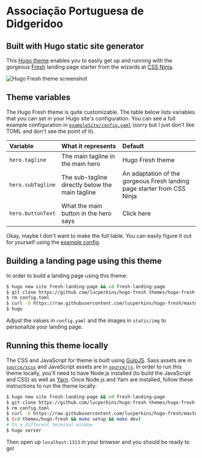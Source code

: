 # Associação Portuguesa de Didgeridoo


## Built with Hugo static site generator

This [Hugo theme](https://themes.gohugo.io/) enables you to easily get up and running with the gorgeous [Fresh](https://cssninja.io/themes/fresh) landing page starter from the wizards at [CSS Ninja](https://cssninja.io/).

![Hugo Fresh theme screenshot](https://raw.githubusercontent.com/lucperkins/hugo-fresh/master/images/screenshot.png)

## Theme variables

The Hugo Fresh theme is quite customizable. The table below lists variables that you can set in your Hugo site's configuration. You can see a full example configuration in [`exampleSite/config.yaml`](exampleSite/config.yaml) (sorry but I just don't like TOML and don't see the point of it).

Variable | What it represents | Default
:--------|:-------------------|:-------
`hero.tagline` | The main tagline in the main hero | Hugo Fresh theme
`hero.subTagline` | The sub-tagline directly below the main tagline | An adaptation of the gorgeous Fresh landing page starter from CSS Ninja
`hero.buttonText` | What the main button in the hero says | Click here

Okay, maybe I don't want to make the full table. You can easily figure it out for yourself using the [example config](exampleSite/config.yaml).

## Building a landing page using this theme

In order to build a landing page using this theme:

```bash
$ hugo new site fresh-landing-page && cd fresh-landing-page
$ git clone https://github.com/lucperkins/hugo-fresh themes/hugo-fresh
$ rm config.toml
$ curl -O https://raw.githubusercontent.com/lucperkins/hugo-fresh/master/exampleSite/config.yaml
$ hugo
```

Adjust the values in `config.yaml` and the images in `static/img` to personalize your landing page.

## Running this theme locally

The CSS and JavaScript for theme is built using [GulpJS](https://gulpjs.com). Sass assets are in [`source/scss`](source/scss) and JavaScript assets are in [`source/js`](source/js). In order to run this theme locally, you'll need to have Node.js installed (to build the JavaScript and CSS) as well as [Yarn](https://yarnpkg.com/en/). Once Node.js and Yarn are installed, follow these instructions to run the theme locally:

```bash
$ hugo new site fresh-landing-page && cd fresh-landing-page
$ git clone https://github.com/lucperkins/hugo-fresh themes/hugo-fresh
$ rm config.toml
$ curl -O https://raw.githubusercontent.com/lucperkins/hugo-fresh/master/exampleSite/config.yaml
$ (cd themes/hugo-fresh && make setup && make dev)
# In a different terminal window
$ hugo server
```

Then open up `localhost:1313` in your browser and you should be ready to go!
